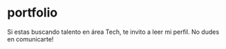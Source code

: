 # portfolio
Si estas buscando talento en área Tech, te invito a leer mi perfil. No dudes en comunicarte!
